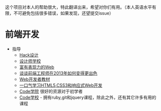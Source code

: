 这个项目对本人的帮助很大，特此翻译出来，希望对你们有用。（本人英语水平有限，不可避免包括很多错误，如果发现，还望提交issue）

# 前端开发

+ 指导
    + [Hack设计](http://hackdesign.org/courses/)
    + [设计师学校](http://designer-school.com/)
    + [富有表现力的Web](http://beta.theexpressiveweb.com/)
    + [谈谈前端工程师在2013年如何变得更出色](http://www.smashingmagazine.com/2012/12/22/talks-to-help-you-become-a-better-front-end-engineer-in-2013/)
    + [Web开发者教材](http://www.teaching-materials.org/)
    + [一口气学习HTML5,CSS3和响应式Web开发](http://javascriptissexy.com/learn-html5-css3-and-responsive-web-site-design-in-one-go/)
    + [Code学院](http://codeacademy.com) 很好的资源对于初学者
    + [Code学校](http://www.codeschool.com/) - 拥有ruby,git和jquery课程，除此之外，还有其它许多有用的课程